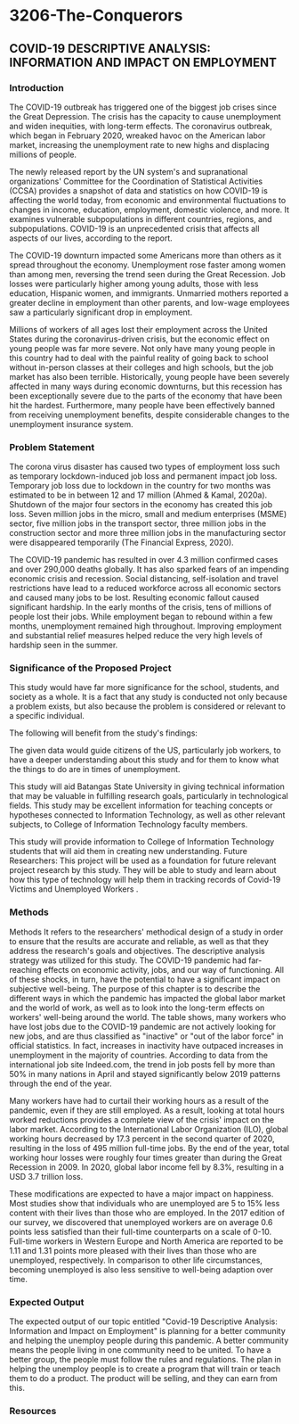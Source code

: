 # 3206-The-Conquerors

## COVID-19 DESCRIPTIVE ANALYSIS: INFORMATION AND IMPACT ON EMPLOYMENT

### Introduction
The COVID-19 outbreak has triggered one of the biggest job crises since the Great Depression. The crisis has the capacity to cause unemployment and widen inequities, 
with long-term effects. The coronavirus outbreak, which began in February 2020, wreaked havoc on the American labor market, increasing the unemployment rate to new highs
and displacing millions of people.


The newly released report by the UN system's and supranational organizations' Committee for the Coordination of Statistical Activities (CCSA) provides a snapshot of data
and statistics on how COVID-19 is affecting the world today, from economic and environmental fluctuations to changes in income, education, employment, domestic violence,
and more. It examines vulnerable subpopulations in different countries, regions, and subpopulations. COVID-19 is an unprecedented crisis that affects all aspects of our
lives, according to the report.

The COVID-19 downturn impacted some Americans more than others as it spread throughout the economy. Unemployment rose faster among women than among men, reversing the trend seen during the Great Recession. Job losses were particularly higher among young adults, those with less education, Hispanic women, and immigrants. Unmarried mothers reported a greater decline in employment than other parents, and low-wage employees saw a particularly significant drop in employment.

Millions of workers of all ages lost their employment across the United States during the coronavirus-driven crisis, but the economic effect on young people was far more severe. Not only have many young people in this country had to deal with the painful reality of going back to school without in-person classes at their colleges and high schools, but the job market has also been terrible. Historically, young people have been severely affected in many ways during economic downturns, but this recession has been exceptionally severe due to the parts of the economy that have been hit the hardest. Furthermore, many people have been effectively banned from receiving unemployment benefits, despite considerable changes to the unemployment insurance system.

### Problem Statement

The corona virus disaster has caused two types of employment loss such as temporary lockdown-induced job loss and permanent impact job loss. Temporary job loss due to lockdown in the country for two months was estimated to be in between 12 and 17 million (Ahmed & Kamal, 2020a). Shutdown of the major four sectors in the economy has created this job loss. Seven million jobs in the micro, small and medium enterprises (MSME) sector, five million jobs in the transport sector, three million jobs in the construction sector and more three million jobs in the manufacturing sector were disappeared temporarily (The Financial Express, 2020). 

The COVID-19 pandemic has resulted in over 4.3 million confirmed cases and over 290,000 deaths globally. It has also sparked fears of an impending economic crisis and recession. Social distancing, self-isolation and travel restrictions have lead to a reduced workforce across all economic sectors and caused many jobs to be lost. Resulting economic fallout caused significant hardship. In the early months of the crisis, tens of millions of people lost their jobs. While employment began to rebound within a few months, unemployment remained high throughout. Improving employment and substantial relief measures helped reduce the very high levels of hardship seen in the summer.


### Significance of the Proposed Project

This study would have far more significance for the school, students, and society as a whole. It is a fact that any study is conducted not only because a problem exists, but also because the problem is considered or relevant to a specific individual.

The following will benefit from the study's findings:

The given data would guide citizens of the US, particularly job workers, to have a deeper understanding about this study and for them to know what the things to do are in times of unemployment.

This study will aid Batangas State University in giving technical information that may be valuable in fulfilling research goals, particularly in technological fields. This study may be excellent information for teaching concepts or hypotheses connected to Information Technology, as well as other relevant subjects, to College of Information Technology faculty members.

This study will provide information to College of Information Technology students that will aid them in creating new understanding. Future Researchers: This project will be used as a foundation for future relevant project research by this study. They will be able to study and learn about how this type of technology will help them in tracking records of Covid-19 Victims and Unemployed Workers .


### Methods
Methods
It refers to the researchers' methodical design of a study in order to ensure that the results are accurate and reliable, as well as that they address the research's goals and objectives. The descriptive analysis strategy was utilized for this study. The COVID-19 pandemic had far-reaching effects on economic activity, jobs, and our way of functioning. All of these shocks, in turn, have the potential to have a significant impact on subjective well-being. The purpose of this chapter is to describe the different ways in which the pandemic has impacted the global labor market and the world of work, as well as to look into the long-term effects on workers' well-being around the world. The table shows, many workers who have lost jobs due to the COVID-19 pandemic are not actively looking for new jobs, and are thus classified as "inactive" or "out of the labor force" in official statistics. In fact, increases in inactivity have outpaced increases in unemployment in the majority of countries. According to data from the international job site Indeed.com, the trend in job posts fell by more than 50% in many nations in April and stayed significantly below 2019 patterns through the end of the year.

Many workers have had to curtail their working hours as a result of the pandemic, even if they are still employed. As a result, looking at total hours worked reductions provides a complete view of the crisis' impact on the labor market. According to the International Labor Organization (ILO), global working hours decreased by 17.3 percent in the second quarter of 2020, resulting in the loss of 495 million full-time jobs. By the end of the year, total working hour losses were roughly four times greater than during the Great Recession in 2009. In 2020, global labor income fell by 8.3%, resulting in a USD 3.7 trillion loss.

These modifications are expected to have a major impact on happiness. Most studies show that individuals who are unemployed are 5 to 15% less content with their lives than those who are employed. In the 2017 edition of our survey, we discovered that unemployed workers are on average 0.6 points less satisfied than their full-time counterparts on a scale of 0-10. Full-time workers in Western Europe and North America are reported to be 1.11 and 1.31 points more pleased with their lives than those who are unemployed, respectively. In comparison to other life circumstances, becoming unemployed is also less sensitive to well-being adaption over time.

### Expected Output
The expected output of our topic entitled "Covid-19 Descriptive Analysis: Information and Impact on Employment" is planning for a better community and helping the unemploy people during this pandemic. A better community means the people living in one community need to be united. To have a better group, the people must follow the rules and regulations. The plan in helping the unemploy people is to create a program that will train or teach them to do a product. The product will be selling, and they can earn from this. 

### Resources
